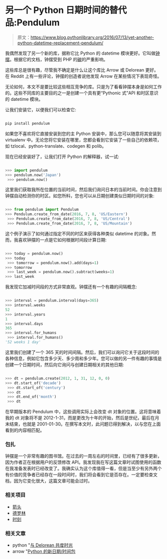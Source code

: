 # 另一个 Python 日期时间的替代品:Pendulum

> 原文：<https://www.blog.pythonlibrary.org/2016/07/13/yet-another-python-datetime-replacement-pendulum/>

我偶然发现了另一个新的库，据称它比 Python 的 datetime 模块更好。它叫做[钟摆](http://pendulum.eustace.io/)。根据它的文档，钟摆受到 PHP 的[碳](http://carbon.nesbot.com/)的严重影响。

这些库总是很有趣，尽管我不确定是什么让这个库比 Arrow 或 Delorean 更好。在 Reddit 上有一些评论，钟摆的创造者说他发现 Arrow 在某些情况下表现奇怪。

无论如何，本文不是要比较这些相互竞争的库。只是为了看看钟摆本身是如何工作的。这些不同库的主要目的之一是创建一个具有更“Pythonic 式”API 和时区意识的 datetime 模块。

让我们安装它，以便我们可以检查它:

```py

pip install pendulum

```

如果您不喜欢将它直接安装到您的主 Python 安装中，那么您可以随意将其安装到 virtualenv 中。无论您将它安装在哪里，您都会看到它安装了一些自己的依赖项，如 tzlocal、python-translate、codegen 和 polib。

现在已经安装好了，让我们打开 Python 的解释器，试一试:

```py

>>> import pendulum
>>> pendulum.now('Japan')
 >>> pendulum.now() 
```

这里我们获取我所在位置的当前时间，然后我们询问日本的当前时间。你会注意到钟摆自动检测你的时区。如您所料，您也可以从日期创建类似日期时间的对象:

```py

>>> from pendulum import Pendulum
>>> Pendulum.create_from_date(2016, 7, 8, 'US/Eastern')
 >>> Pendulum.create_from_date(2016, 7, 8, 'US/Central')
 >>> Pendulum.create_from_date(2016, 7, 8, 'US/Mountain') 
```

这个例子演示了如何通过指定不同的时区来获得各种类似 datetime 的对象。然而，我喜欢钟摆的一点是它如何根据时间段计算日期:

```py

>>> today = pendulum.now()
>>> today
 >>> tomorrow = pendulum.now().add(days=1)
>>> tomorrow
 >>> last_week = pendulum.now().subtract(weeks=1)
>>> last_week 
```

我发现它加减时间段的方式非常直观。钟摆还有一个有趣的间隔概念:

```py

>>> interval = pendulum.interval(days=365)
>>> interval.weeks
52
>>> interval.years
1
>>> interval.days
365
>>> interval.for_humans
 >>> interval.for_humans()
'52 weeks 1 day' 
```

这里我们创建了一个 365 天的时间间隔。然后，我们可以询问它关于这段时间的各种信息，例如它包含多少天、多少周和多少年。您可以做的另一件有趣的事情是创建一个日期时间，然后向它询问与创建日期相关的其他日期:

```py

>>> dt = pendulum.create(2012, 1, 31, 12, 0, 0)
>>> dt.start_of('decade')
 >>> dt.start_of('century')
 >>> dt
 >>> dt.end_of('month')
 >>> dt 
```

在早期版本的 Pendulum 中，这些调用实际上会改变 dt 对象的位置。这将意味着我的 dt 对象将不是 2012-1-31，而是更改为十年的开始，然后是世纪，最后在月末结束，也就是 2001-01-30。在撰写本文时，此问题已得到解决，以与您在上面看到的内容相匹配。

### 包扎

钟摆是一个非常有趣的图书馆。在过去的一周左右的时间里，已经有了很多更新，因为作者正在根据用户的反馈修改 API。我发现我在写这篇文章时试图使用的函数在我准备发表时已经改变了。我确实认为这个库值得一看，但是当至少有另外两个有价值的竞争者已经存在一段时间时，我们将会看到它是否存在。一定要检查文档，因为它变化很大，这篇文章可能会过时。

### 相关项目

*   [箭头](http://crsmithdev.com/arrow/)
*   [德罗林](https://pypi.python.org/pypi/Delorean)
*   [时刻](https://github.com/zachwill/moment)

### 相关文章

*   python "[与 Delorean 共度时光](https://www.blog.pythonlibrary.org/2014/09/03/python-taking-time-with-delorean/)
*   arrow "[Python 的新日期/时间包](https://www.blog.pythonlibrary.org/2014/08/05/arrow-a-new-date-time-package-for-python/)